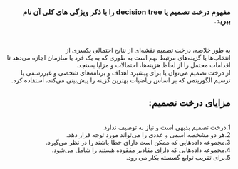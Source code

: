 <div dir="rtl">
  
### مفهوم درخت تصمیم یا decision tree را با ذکر ویژگی های کلی آن نام ببرید.
<br/>

به طور خلاصه، درخت تصمیم نقشه‌ای از نتایج احتمالی یکسری از 
<br/>
انتخاب‌ها یا گزینه‌های مرتبط بهم است به طوری که به یک فرد یا سازمان اجازه می‌دهد تا اقدامات محتمل را از لحاظ هزینه‌ها، احتمالات و مزایا بسنجد. 
<br/>
از درخت تصمیم می‌توان یا برای پیشبرد اهداف و برنامه‌های شخصی و غیررسمی یا ترسیم الگوریتمی که بر اساس ریاضیات بهترین گزینه را پیش‌بینی می‌کند، استفاده کرد.
  
## مزایای درخت تصمیم:
  <br/>
1.درخت تصمیم بدیهی است و نیاز به توصیف ندارد.
  <br/>
2.هر دو مشخصه اسمی و عددی را می‌­تواند مورد توجه قرار دهد.
  <br/>
3.مجموعه داده‌­هایی که ممکن است دارای خطا باشند را در نظر می‌­گیرد.
  <br/>
4.مجموعه داده­‌هایی که دارای مقادیر مفقوده هستند را شامل می­‌شود.
  <br/>
5.برای تقریب توابع گسسته بکار می رود.
  </div>
